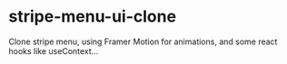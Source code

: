 # stripe-menu-ui-clone
Clone stripe menu, using Framer Motion for animations, and some react hooks like useContext...
